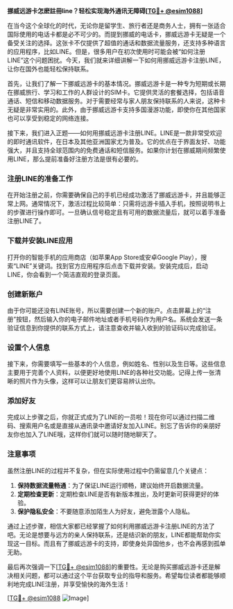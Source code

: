 **挪威远游卡怎麽註冊line？轻松实现海外通讯无障碍[[TG💪+ @esim1088](https://t.me/s/esim1088)]**

在当今这个全球化的时代，无论你是留学生、旅行者还是商务人士，拥有一张适合国际使用的电话卡都是必不可少的。而提到挪威的电话卡，挪威远游卡无疑是一个备受关注的选择。这张卡不仅提供了超值的通话和数据流量服务，还支持多种语言的应用程序，比如LINE。但是，很多用户在初次使用时可能会被“如何注册LINE”这个问题困扰。今天，我们就来详细讲解一下如何用挪威远游卡注册LINE，让你在国外也能轻松保持联系。

首先，让我们了解一下挪威远游卡的基本情况。挪威远游卡是一种专为短期或长期在挪威旅行、学习和工作的人群设计的SIM卡。它提供灵活的套餐选择，包括语音通话、短信和移动数据服务。对于需要经常与家人朋友保持联系的人来说，这种卡无疑是非常实用的。此外，由于挪威远游卡支持多国漫游功能，即使你在其他国家也可以享受到稳定的网络连接。

接下来，我们进入正题——如何用挪威远游卡注册LINE。LINE是一款非常受欢迎的即时通讯软件，在日本及其他亚洲国家尤为普及。它的优点在于界面友好、功能强大，并且支持全球范围内的免费通话和短信服务。如果你计划在挪威期间频繁使用LINE，那么提前准备好注册方法是很有必要的。

### 注册LINE的准备工作

在开始注册之前，你需要确保自己的手机已经成功激活了挪威远游卡，并且能够正常上网。通常情况下，激活过程比较简单：只需将远游卡插入手机，按照说明书上的步骤进行操作即可。一旦确认信号稳定且有可用的数据流量后，就可以着手准备注册LINE了。

### 下载并安装LINE应用

打开你的智能手机的应用商店（如苹果App Store或安卓Google Play），搜索“LINE”关键词。找到官方应用程序后点击下载并安装。安装完成后，启动LINE，你会看到一个简洁直观的登录页面。

### 创建新账户

由于你可能还没有LINE账号，所以需要创建一个新的账户。点击屏幕上的“注册”按钮，然后输入你的电子邮件地址或者手机号码作为用户名。系统会发送一条验证信息到你提供的联系方式上，请注意查收并输入收到的验证码以完成验证。

### 设置个人信息

接下来，你需要填写一些基本的个人信息，例如姓名、性别以及生日等。这些信息主要用于完善个人资料，以便更好地使用LINE的各种社交功能。记得上传一张清晰的照片作为头像，这样可以让朋友们更容易辨认出你。

### 添加好友

完成以上步骤之后，你就正式成为了LINE的一员啦！现在你可以通过扫描二维码、搜索用户名或是直接从通讯录中邀请好友加入LINE。别忘了告诉你的亲朋好友你也加入了LINE哦，这样你们就可以随时随地聊天了。

### 注意事项

虽然注册LINE的过程并不复杂，但在实际使用过程中仍需留意几个关键点：
1. **保持数据流量畅通**：为了保证LINE运行顺畅，建议始终开启数据流量。
2. **定期检查更新**：定期检查LINE是否有新版本推出，及时更新可获得更好的体验。
3. **保护隐私安全**：不要随意添加陌生人为好友，避免泄露个人隐私。

通过上述步骤，相信大家都已经掌握了如何利用挪威远游卡注册LINE的方法了吧。无论是想要与远方的亲人保持联系，还是结识新的朋友，LINE都能帮助你实现这一目标。而且有了挪威远游卡的支持，即使身处异国他乡，也不会再感到孤单无助。

最后再次强调一下[[TG💪+ @esim1088](https://t.me/s/esim1088)]的重要性。无论是购买挪威远游卡还是解决相关问题，都可以通过这个平台获取专业的指导和服务。希望每位读者都能够顺利地完成LINE注册，并享受愉快的海外生活！

[[TG💪+ @esim1088](https://t.me/s/esim1088) ![Image](https://i.postimg.cc/4NQfJmqS/Snipaste-2025-05-13-00-14-12.png)]
